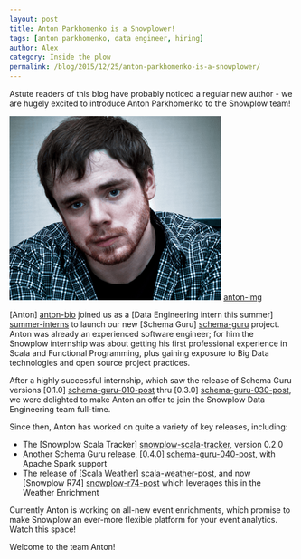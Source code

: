```yaml
---
layout: post
title: Anton Parkhomenko is a Snowplower!
tags: [anton parkhomenko, data engineer, hiring]
author: Alex
category: Inside the plow
permalink: /blog/2015/12/25/anton-parkhomenko-is-a-snowplower/
---
```


Astute readers of this blog have probably noticed a regular new author - we are hugely excited to introduce Anton Parkhomenko to the Snowplow team!

![anton-img] [anton-img]

[Anton] [anton-bio] joined us as a [Data Engineering intern this summer] [summer-interns] to launch our new [Schema Guru] [schema-guru] project. Anton was already an experienced software engineer; for him the Snowplow internship was about getting his first professional experience in Scala and Functional Programming, plus gaining exposure to Big Data technologies and open source project practices.

After a highly successful internship, which saw the release of Schema Guru versions [0.1.0] [schema-guru-010-post] thru [0.3.0] [schema-guru-030-post], we were delighted to make Anton an offer to join the Snowplow Data Engineering team full-time.

Since then, Anton has worked on quite a variety of key releases, including:

* The [Snowplow Scala Tracker] [snowplow-scala-tracker], version 0.2.0
* Another Schema Guru release, [0.4.0] [schema-guru-040-post], with Apache Spark support
* The release of [Scala Weather] [scala-weather-post], and now [Snowplow R74] [snowplow-r74-post] which leverages this in the Weather Enrichment

Currently Anton is working on all-new event enrichments, which promise to make Snowplow an ever-more flexible platform for your event analytics. Watch this space!

Welcome to the team Anton!

[anton-bio]: /blog/authors/anton/
[anton-img]: /assets/img/blog/2015/12/anton-parkhomenko.png

[summer-interns]: /blog/2015/07/10/introducing-our-2015-summer-interns/

[snowplow-scala-tracker]: https://github.com/snowplow/snowplow-scala-tracker

[schema-guru]: https://github.com/snowplow/schema-guru/
[schema-guru-010-post]: /blog/2015/06/03/chema-guru-0.1.0-released-for-deriving-json-schemas-from-jsons/
[schema-guru-030-post]: /blog/2015/07/29/schema-guru-0.3.0-released-for-generating-redshift-tables-from-json-schemas/
[schema-guru-040-post]: /blog/2015/11/17/schema-guru-0.4.0-with-apache-spark-support-released/

[scala-weather-post]: /blog/2015/12/13/scala-weather-0.1.0-released/
[snowplow-r74-post]: /blog/2015/12/22/snowplow-r74-european-honey-buzzard-with-weather-enrichment-released/
